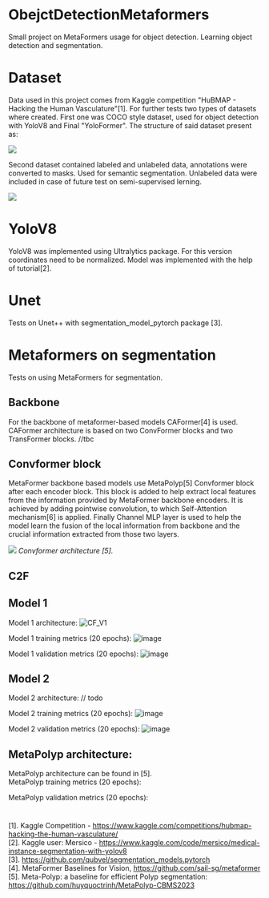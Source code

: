 # ObejctDetectionMetaformers
Small project on MetaFormers usage for object detection. Learning object detection and segmentation. 
# Dataset
Data used in this project comes from Kaggle competition "HuBMAP - Hacking the Human Vasculature"[1].
For further tests two types of datasets where created. First one was COCO style dataset, used for object detection with YoloV8 and Final "YoloFormer". 
The structure of said dataset present as: 
<p align="left">
  <img src="https://github.com/Benu13/ObejctDetectionMetaformers/assets/39136856/ce181698-0cf8-4bae-b61d-3ff14f263790" />
</p>

Second dataset contained labeled and unlabeled data, annotations were converted to masks. Used for semantic segmentation. Unlabeled data were included in 
case of future test on semi-supervised lerning.

<p align="left">
  <img src="https://github.com/Benu13/ObejctDetectionMetaformers/assets/39136856/d0bfaac9-eb05-4517-b9bd-40194134125a" />
</p>

# YoloV8 
YoloV8 was implemented using Ultralytics package. For this version coordinates need to be normalized. Model was implemented with the help of tutorial[2].

# Unet
Tests on Unet++ with segmentation_model_pytorch package [3].  

# Metaformers on segmentation
Tests on using MetaFormers for segmentation. 
## Backbone
For the backbone of metaformer-based models CAFormer[4] is used. CAFormer architecture is based on two ConvFormer blocks and two TransFormer blocks. //tbc
## Convformer block 
MetaFormer backbone based models use MetaPolyp[5] Convformer block after each encoder block. This block is added to help extract local features from the information provided by MetaFormer backbone encoders. It is achieved by adding pointwise convolution, to which Self-Attention mechanism[6] is applied. Finally Channel MLP layer is used to help the model learn the fusion of the local information from backbone and the crucial information extracted from those two layers. 
<p align="left">
  <img src="https://github.com/Benu13/ObejctDetectionMetaformers/assets/39136856/e2b3c6dd-0dbe-4245-bd8e-f5768c90ed37">
  <em>Convformer architecture [5].</em>
</p>

## C2F
## Model 1
Model 1 architecture:
![CF_V1](https://github.com/Benu13/ObejctDetectionMetaformers/assets/39136856/ce385cd3-32d3-4a43-a127-f68b51e5ec9b)
  
Model 1 training metrics (20 epochs): 
![image](https://github.com/Benu13/ObejctDetectionMetaformers/assets/39136856/721d743a-5fb7-454b-a1f5-ba28b9feaff8)
  
Model 1 validation metrics (20 epochs):
![image](https://github.com/Benu13/ObejctDetectionMetaformers/assets/39136856/797132c7-cac8-49a8-a430-ed8af2506e5e)
  

## Model 2
Model 2 architecture:
// todo  
  
Model 2 training metrics (20 epochs): 
![image](https://github.com/Benu13/ObejctDetectionMetaformers/assets/39136856/9e44aaf4-f45a-4433-bcc6-9610233829ba)
  
Model 2 validation metrics (20 epochs):
![image](https://github.com/Benu13/ObejctDetectionMetaformers/assets/39136856/a44d421b-1349-4670-955e-49851a59cc3d)

## MetaPolyp architecture:
MetaPolyp architecture can be found in [5].  
MetaPolyp training metrics (20 epochs):

  
MetaPolyp validation metrics (20 epochs): 

  
#
[1]. Kaggle Competition - https://www.kaggle.com/competitions/hubmap-hacking-the-human-vasculature/  
[2]. Kaggle user: Mersico - https://www.kaggle.com/code/mersico/medical-instance-segmentation-with-yolov8  
[3]. https://github.com/qubvel/segmentation_models.pytorch  
[4]. MetaFormer Baselines for Vision, https://github.com/sail-sg/metaformer  
[5]. Meta-Polyp: a baseline for efficient Polyp segmentation: https://github.com/huyquoctrinh/MetaPolyp-CBMS2023  
